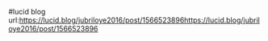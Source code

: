#lucid blog url:https://lucid.blog/jubriloye2016/post/1566523896https://lucid.blog/jubriloye2016/post/1566523896